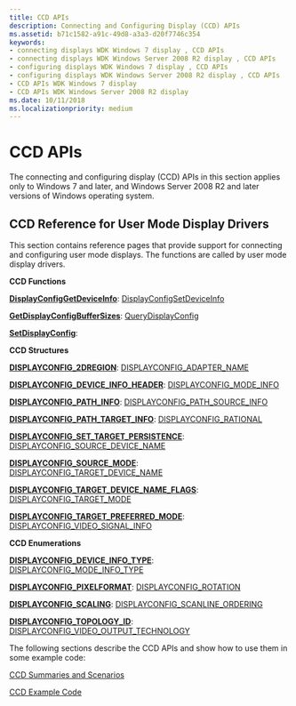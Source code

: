```yaml
---
title: CCD APIs
description: Connecting and Configuring Display (CCD) APIs
ms.assetid: b71c1582-a91c-49d8-a3a3-d20f7746c354
keywords:
- connecting displays WDK Windows 7 display , CCD APIs
- connecting displays WDK Windows Server 2008 R2 display , CCD APIs
- configuring displays WDK Windows 7 display , CCD APIs
- configuring displays WDK Windows Server 2008 R2 display , CCD APIs
- CCD APIs WDK Windows 7 display
- CCD APIs WDK Windows Server 2008 R2 display
ms.date: 10/11/2018
ms.localizationpriority: medium
---
```


# CCD APIs


The connecting and configuring display (CCD) APIs in this section applies only to Windows 7 and later, and Windows Server 2008 R2 and later versions of Windows operating system.

## CCD Reference for User Mode Display Drivers

This section contains reference pages that provide support for connecting and configuring user mode displays. The functions are called by user mode display drivers.


**CCD Functions**

**[DisplayConfigGetDeviceInfo](/windows/win32/api/winuser/nf-winuser-displayconfiggetdeviceinfo)**: [DisplayConfigSetDeviceInfo](/windows/win32/api/winuser/nf-winuser-displayconfigsetdeviceinfo)

**[GetDisplayConfigBufferSizes](/windows/win32/api/winuser/nf-winuser-getdisplayconfigbuffersizes)**: [QueryDisplayConfig](/windows/win32/api/winuser/nf-winuser-querydisplayconfig)

**[SetDisplayConfig](/windows/win32/api/winuser/nf-winuser-setdisplayconfig)**: 


 
**CCD Structures**

**[DISPLAYCONFIG_2DREGION](/windows/win32/api/wingdi/ns-wingdi-displayconfig_2dregion)**: [DISPLAYCONFIG_ADAPTER_NAME](/windows/win32/api/wingdi/ns-wingdi-displayconfig_adapter_name)

**[DISPLAYCONFIG_DEVICE_INFO_HEADER](/windows/win32/api/wingdi/ns-wingdi-displayconfig_device_info_header)**: [DISPLAYCONFIG_MODE_INFO](/windows/win32/api/wingdi/ns-wingdi-displayconfig_mode_info)

**[DISPLAYCONFIG_PATH_INFO](/windows/win32/api/wingdi/ns-wingdi-displayconfig_path_info)**: [DISPLAYCONFIG_PATH_SOURCE_INFO](/windows/win32/api/wingdi/ns-wingdi-displayconfig_path_source_info)

**[DISPLAYCONFIG_PATH_TARGET_INFO](/windows/win32/api/wingdi/ns-wingdi-displayconfig_path_target_info)**: [DISPLAYCONFIG_RATIONAL](/windows/win32/api/wingdi/ns-wingdi-displayconfig_rational)

**[DISPLAYCONFIG_SET_TARGET_PERSISTENCE](/windows/win32/api/wingdi/ns-wingdi-displayconfig_set_target_persistence)**: [DISPLAYCONFIG_SOURCE_DEVICE_NAME](/windows/win32/api/wingdi/ns-wingdi-displayconfig_source_device_name)

**[DISPLAYCONFIG_SOURCE_MODE](/windows/win32/api/wingdi/ns-wingdi-displayconfig_source_mode)**: [DISPLAYCONFIG_TARGET_DEVICE_NAME](/windows/win32/api/wingdi/ns-wingdi-displayconfig_target_device_name)

**[DISPLAYCONFIG_TARGET_DEVICE_NAME_FLAGS](/windows/win32/api/wingdi/ns-wingdi-displayconfig_target_device_name_flags)**: [DISPLAYCONFIG_TARGET_MODE](/windows/win32/api/wingdi/ns-wingdi-displayconfig_target_mode)

**[DISPLAYCONFIG_TARGET_PREFERRED_MODE](/windows/win32/api/wingdi/ns-wingdi-displayconfig_target_preferred_mode)**: [DISPLAYCONFIG_VIDEO_SIGNAL_INFO](/windows/win32/api/wingdi/ns-wingdi-displayconfig_video_signal_info)


 
**CCD Enumerations**

**[DISPLAYCONFIG_DEVICE_INFO_TYPE](/windows/win32/api/wingdi/ne-wingdi-displayconfig_device_info_type)**: [DISPLAYCONFIG_MODE_INFO_TYPE](/windows/win32/api/wingdi/ne-wingdi-displayconfig_mode_info_type)

**[DISPLAYCONFIG_PIXELFORMAT](/windows/win32/api/wingdi/ne-wingdi-displayconfig_pixelformat)**: [DISPLAYCONFIG_ROTATION](/windows/win32/api/wingdi/ne-wingdi-displayconfig_rotation)

**[DISPLAYCONFIG_SCALING](/windows/win32/api/wingdi/ne-wingdi-displayconfig_scaling)**: [DISPLAYCONFIG_SCANLINE_ORDERING](/windows/win32/api/wingdi/ne-wingdi-displayconfig_scanline_ordering)

**[DISPLAYCONFIG_TOPOLOGY_ID](/windows/win32/api/wingdi/ne-wingdi-displayconfig_topology_id)**: [DISPLAYCONFIG_VIDEO_OUTPUT_TECHNOLOGY](/windows/win32/api/wingdi/ne-wingdi-displayconfig_video_output_technology)



The following sections describe the CCD APIs and show how to use them in some example code:

[CCD Summaries and Scenarios](ccd-summaries-and-scenarios.md)

[CCD Example Code](ccd-example-code.md)

 

